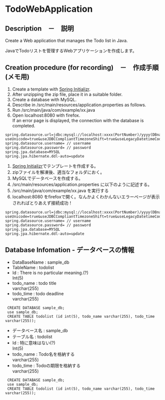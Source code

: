 # TodoWebApplication

## Description　－　説明
Create a Web application that manages the Todo list in Java.

JavaでTodoリストを管理するWebアプリケーションを作成します。

## Creation procedure (for recording)　－　作成手順(メモ用)
 1. Create a template with [Spring Initializr](https://start.spring.io/).
 2. After unzipping the zip file, place it in a suitable folder.
 3. Create a database with MySQL.
 4. Describe in /src/main/resources/application.properties as follows.
 5. Run /src/main/java/com/example/xx.java
 6. Open localhost:8080 with firefox.<br>
    If an error page is displayed, the connection with the database is completed.
  ```java:application.properties
  spring.datasource.url=jdbc:mysql://localhost:xxxx(PortNumber)/yyyy(DBname)?useUnicode=true&useJDBCCompliantTimezoneShift=true&useLegacyDatetimeCode=false&serverTimezone=UTC
  spring.datasource.username= // username
  spring.datasource.password= // password
  spring.jpa.database=MYSQL
  spring.jpa.hibernate.ddl-auto=update
  ```

 1. [Spring Initializr](https://start.spring.io/)でテンプレートを作成する。
 2. zipファイルを解凍後、適当なフォルダにおく。
 3. MySQLでデータベースを作成する。
 4. /src/main/resources/application.properties に以下のように記述する。
 5. /src/main/java/com/example/xx.java を実行する
 6. localhost:8080 をfirefoxで開く。なんかよくわかんないエラーページが表示されればとりあえず接続成功！
  ```java:application.properties
  spring.datasource.url=jdbc:mysql://localhost:xxxx(PortNumber)/yyyy(DBname)?useUnicode=true&useJDBCCompliantTimezoneShift=true&useLegacyDatetimeCode=false&serverTimezone=UTC
  spring.datasource.username= // username
  spring.datasource.password= // password
  spring.jpa.database=MYSQL
  spring.jpa.hibernate.ddl-auto=update
  ```

## Database Infomation - データベースの情報
- DataBaseName : sample_db
- TableName : todolist
 - Id : There is no particular meaning.(?)<br>
  Int(5)
 -  todo_name : todo title<br>
  varchar(255)
 - todo_time : todo deadline<br>
  varchar(255)
```SQL:createDataBase
 CREATE DATABASE sample_db;
 use sample_db;
 CREATE TABLE todolist (id int(5), todo_name varchar(255), todo_time varchar(255));
```

- データベース名 : sample_db
- テーブル名 : todolist
 - Id : 特に意味はない(?)<br>
  Int(5)
 - todo_name : Todo名を格納する<br>
  varchar(255)
 - todo_time : Todoの期限を格納する<br>
  varchar(255)
```SQL:createDataBase
 CREATE DATABASE sample_db;
 use sample_db;
 CREATE TABLE todolist (id int(5), todo_name varchar(255), todo_time varchar(255));
```
